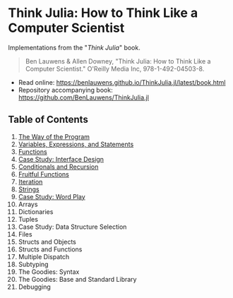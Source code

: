 # Think Julia: How to Think Like a Computer Scientist

Implementations from the "*Think Julia*" book.

> Ben Lauwens & Allen Downey, "Think Julia: How to Think Like a Computer Scientist." O'Reilly Media Inc, 978-1-492-04503-8.

- Read online: https://benlauwens.github.io/ThinkJulia.jl/latest/book.html
- Repository accompanying book: https://github.com/BenLauwens/ThinkJulia.jl

## Table of Contents

1. [The Way of the Program](01-the-way-of-the-program/)
2. [Variables, Expressions, and Statements](02-variables-expressions-and-statements/)
3. [Functions](03-functions/)
4. [Case Study: Interface Design](04-case-study-interface-design/)
5. [Conditionals and Recursion](05-conditionals-and-recursion/)
6. [Fruitful Functions](06-fruitful-functions/)
7. [Iteration](07-iteration/)
8. [Strings](08-strings/)
9. [Case Study: Word Play](09-case-study-word-play/)
10. Arrays
11. Dictionaries
12. Tuples
13. Case Study: Data Structure Selection
14. Files
15. Structs and Objects
16. Structs and Functions
17. Multiple Dispatch
18. Subtyping
19. The Goodies: Syntax
20. The Goodies: Base and Standard Library
21. Debugging
